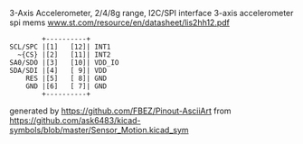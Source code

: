 3-Axis Accelerometer, 2/4/8g range, I2C/SPI interface
3-axis accelerometer spi mems
www.st.com/resource/en/datasheet/lis2hh12.pdf


	        +----------+
	SCL/SPC |[1]   [12]| INT1
	  ~{CS} |[2]   [11]| INT2
	SA0/SDO |[3]   [10]| VDD_IO
	SDA/SDI |[4]   [ 9]| VDD
	    RES |[5]   [ 8]| GND
	    GND |[6]   [ 7]| GND
	        +----------+


generated by https://github.com/FBEZ/Pinout-AsciiArt from https://github.com/ask6483/kicad-symbols/blob/master/Sensor_Motion.kicad_sym